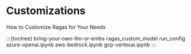 # Customizations

How to Customize Ragas for Your Needs

:::{toctree}
bring-your-own-llm-or-embs
ragas_custom_model
run_config
azure-openai.ipynb
aws-bedrock.ipynb
gcp-vertexai.ipynb
:::
